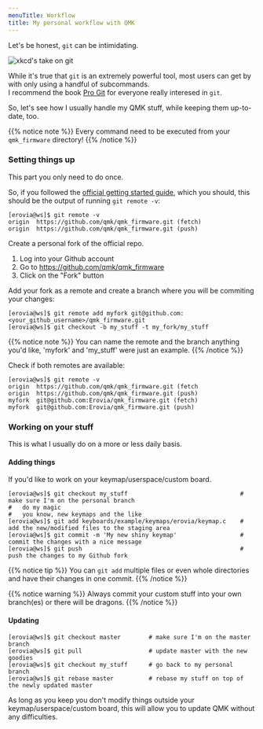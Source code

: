 ```yaml
---
menuTitle: Workflow
title: My personal workflow with QMK
---
```


Let's be honest, `git` can be intimidating.

![xkcd's take on git](https://imgs.xkcd.com/comics/git.png)

While it's true that `git` is an extremely powerful tool, most users can get by with only using a handful of subcommands.  
I recommend the book [Pro Git](https://git-scm.com/book/en/v2) for everyone really interesed in `git`.

So, let's see how I usually handle my QMK stuff, while keeping them up-to-date, too.

{{% notice note %}}
Every command need to be executed from your `qmk_firmware` directory!
{{% /notice %}}

### Setting things up

This part you only need to do once.

So, if you followed the [official getting started guide](https://docs.qmk.fm/#/newbs_getting_started), which you should, this should be the output of running `git remote -v`:

```shell
[erovia@ws]$ git remote -v
origin  https://github.com/qmk/qmk_firmware.git (fetch)
origin  https://github.com/qmk/qmk_firmware.git (push)
```

Create a personal fork of the official repo.

1. Log into your Github account
1. Go to https://github.com/qmk/qmk_firmware
1. Click on the "Fork" button

Add your fork as a remote and create a branch where you will be commiting your changes:

```shell
[erovia@ws]$ git remote add myfork git@github.com:<your_github_username>/qmk_firmware.git
[erovia@ws]$ git checkout -b my_stuff -t my_fork/my_stuff
```

{{% notice note %}}
You can name the remote and the branch anything you'd like, 'myfork' and 'my_stuff' were just an example.
{{% /notice %}}

Check if both remotes are available:

```shell
[erovia@ws]$ git remote -v
origin  https://github.com/qmk/qmk_firmware.git (fetch
origin  https://github.com/qmk/qmk_firmware.git (push)
myfork  git@github.com:Erovia/qmk_firmware.git (fetch)
myfork  git@github.com:Erovia/qmk_firmware.git (push)
```

### Working on your stuff

This is what I usually do on a more or less daily basis.

#### Adding things

If you'd like to work on your keymap/userspace/custom board.

```shell
[erovia@ws]$ git checkout my_stuff                                # make sure I'm on the personal branch
#   do my magic
#   you know, new keymaps and the like
[erovia@ws]$ git add keyboards/example/keymaps/erovia/keymap.c    # add the new/modified files to the staging area
[erovia@ws]$ git commit -m 'My new shiny keymap'                  # commit the changes with a nice message
[erovia@ws]$ git push                                             # push the changes to my Github fork
```

{{% notice tip %}}
You can `git add` multiple files or even whole directories and have their changes in one commit.
{{% /notice %}}

{{% notice warning %}}
Always commit your custom stuff into your own branch(es) or there will be dragons.
{{% /notice %}}

#### Updating

```shell
[erovia@ws]$ git checkout master        # make sure I'm on the master branch
[erovia@ws]$ git pull                   # update master with the new goodies
[erovia@ws]$ git checkout my_stuff      # go back to my personal branch
[erovia@ws]$ git rebase master          # rebase my stuff on top of the newly updated master
```

As long as you keep you don't modify things outside your keymap/userspace/custom board, this will allow you to update QMK without any difficulties.
